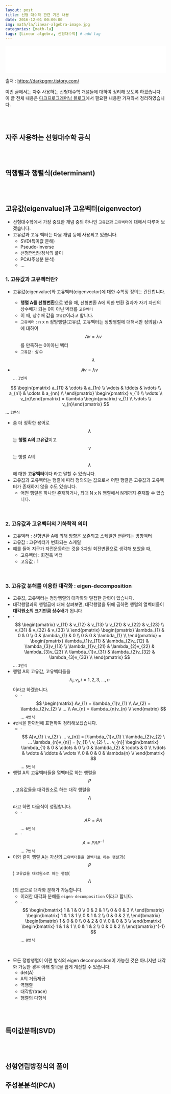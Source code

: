 ```yaml
---
layout: post
title: 선형 대수학 관련 기본 내용 
date: 2016-12-01 00:00:00
img: math/la/linear-algebra-image.jpg
categories: [math-la] 
tags: [Linear algebra, 선형대수학] # add tag
---
```


<iframe src="//partners.coupang.com/cdn/redirect?url=customjs%2Faffiliate%2Fsearch-bar%2F0.0.3%2Flogo-01.html%3FtrackingCode%3DAF1042200" width="100%" height="85" frameborder="0" scrolling="no"></iframe>

출처 : https://darkpgmr.tistory.com/

이번 글에서는 자주 사용하는 선형대수학 개념들에 대하여 정리해 보도록 하겠습니다.
이 글 전체 내용은 [다크프로그래머님 블로그](https://darkpgmr.tistory.com/)에서 필요한 내용한 가져와서 정리하였습니다.

<br><br>

## 자주 사용하는 선형대수학 공식

<br><br>

## 역행렬과 행렬식(determinant)

<br><br>

## 고유값(eigenvalue)과 고유벡터(eigenvector)

+ 선형대수학에서 가장 중요한 개념 중의 하나인 `고유값`과 `고유벡터`에 대해서 다루어 보겠습니다.
+ 고유값과 고유 벡터는 다음 개념 등에 사용되고 있습니다. 
    + SVD(특이값 분해)
    + Pseudo-Inverse
    + 선형연립방정식의 풀이
    + PCA(주성분 분석)
    + ...
    
### 1. 고유값과 고유벡터란?

+ 고유값(eigenvalue)와 고유벡터(eigenvector)에 대한 수학정 정의는 간단합니다.
    + **행렬 A를 선형변환**으로 봤을 때, 선형변환 A에 의한 변환 결과가 자기 자신의 상수배가 되는 0이 아닌 벡터를 `고유벡터` 
    + 이 때, 상수배 값을 `고유값`이라고 합니다.
    + `고유벡터` : n x n 정방행렬(고유값, 고유벡터는 정방행렬에 대해서만 정의됨) A에 대하여 $$ Av = \lambda v $$를 만족하는 0이아닌 벡터
    + `고유값` : 상수 $$ \lambda $$
    
+  $$ Av = \lambda v $$ ... `1번식`

$$ \begin{pmatrix} a_{11} & \cdots & a_{1n} \\     \vdots & \ddots & \vdots \\ a_{n1} & \cdots & a_{nn} \\ \end{pmatrix} \begin{pmatrix} v_{1} \\ \vdots \\ v_{n}\end{pmatrix} = \lambda \begin{pmatrix} v_{1} \\ \vdots \\ v_{n}\end{pmatrix} $$ ... `2번식` 
    
+ 좀 더 정확한 용어로 $$ \lambda $$는 **행렬 A의 고유값**이고 $$ v $$는 행렬 A의 $$\lambda$$ 에 대한 **고유벡터**이다 라고 말할 수 있습니다.
+ 고유값과 고유벡터는 행렬에 따라 정의되는 값으로서 어떤 행렬은 고유값과 고유벡터가 존재하지 않을 수도 있습니다.
    + 어떤 행렬은 하나만 존재하거나, 최대 N x N 행렬에서 N개까지 존재할 수 있습니다.

<br>

### 2. 고유값과 고유벡터의 기하학적 의미

+ 고유벡터 : 선형변환 A에 의해 방향은 보존되고 스케일만 변환되는 방향벡터
+ 고유값 : 고유벡터가 변화되는 스케일
+ 예를 들어 지구가 자전운동하는 것을 3차원 회전변환으로 생각해 보았을 때, 
    + 고유벡터 : 회전축 벡터
    + 고유값 : 1
    
<br>

### 3. 고유값 분해를 이용한 대각화 : eigen-decomposition

+ 고유값, 고유벡터는 정방행렬의 대각화와 밀접한 관련이 있습니다. 
+ 대각행렬과의 행렬곱에 대해 살펴보면, 대각행렬을 뒤에 곱하면 행렬의 열벡터들이 **대각원소의 크기만큼 상수배**가 됩니다
+ ·$$ \begin{pmatrix} v_{11} & v_{12} & v_{13} \\ v_{21} & v_{22} & v_{23} \\ v_{31} & v_{32} & v_{33} \\ \end{pmatrix} \begin{pmatrix} \lambda_{1} & 0 & 0 \\ 0 & \lambda_{1} & 0 \\ 0 & 0 & \lambda_{1} \\ \end{pmatrix} = \begin{pmatrix} \lambda_{1}v_{11} & \lambda_{2}v_{12} & \lambda_{3}v_{13} \\ \lambda_{1}v_{21} & \lambda_{2}v_{22} & \lambda_{3}v_{23} \\ \lambda_{1}v_{31} & \lambda_{2}v_{32} & \lambda_{3}v_{33} \\ \end{pmatrix} $$ ... `3번식`
+ 행렬 A의 고유값, 고유벡터들을 $$ \lambda_{i}, v_{i}, i=1,2,3, ..., n $$ 이라고 하겠습니다.
    + ·$$ \begin{matrix} Av_{1} = \lambda_{1}v_{1} \\ Av_{2} = \lambda_{2}v_{2} \\ ... \\ Av_{n} = \lambda_{n}v_{n} \\ \end{matrix} $$ ... `4번식`
+ `4번식`을 한꺼번에 표현하여 정리해보겠습니다.
    + ·$$ A[v_{1} \ v_{2} \ ... v_{n}] = [\lambda_{1}v_{1} \ \lambda_{2}v_{2} \ ... \lambda_{n}v_{n}] = [v_{1} \ v_{2} \ ... v_{n}] \begin{bmatrix} \lambda_{1} & 0 & \cdots & 0 \\ 0 & \lambda_{2} & \cdots & 0 \\ \vdots & \vdots & \ddots & \vdots \\ 0 & 0 & 0 & \lambda{n} \\ \end{bmatrix} $$ ... `5번식`
+ 행렬 A의 고유벡터들을 열벡터로 하는 행렬을 $$ P $$, 고유값들을 대각원소로 하는 대각 행렬을 $$ \Lambda $$라고 하면 다음식이 성립합니다.
    + ·$$ AP = P\Lambda $$ ... `6번식`
    + ·$$ A = P\Lambda P^{-1} $$ ... `7번식`
+ 이와 같이 행렬 A는 자신의 `고유벡터들을 열벡터로 하는 행렬`과($$ P $$) `고유값을 대각원소로 하는 행렬`($$ \Lambda $$)의 곱으로 대각화 분해가 가능합니다.
    + 이러한 대각화 분해를 `eigen-decomposition` 이라고 합니다.
    + ·$$ \begin{bmatrix} 1 & 1 & 0 \\ 0 & 2 & 1 \\ 0 & 0 & 3 \\ \end{bmatrix} \begin{bmatrix} 1 & 1 & 1 \\ 0 & 1 & 2 \\ 0 & 0 & 2 \\ \end{bmatrix} \begin{bmatrix} 1 & 0 & 0 \\ 0 & 2 & 0 \\ 0 & 0 & 3 \\ \end{bmatrix} \begin{bmatrix} 1 & 1 & 1 \\ 0 & 1 & 2 \\ 0 & 0 & 2 \\ \end{bmatrix}^{-1} $$ ... `8번식`

<br>

+ 모든 정방행렬이 이런 방식의 eigen decomposition이 가능한 것은 아니지만 대각화 가능한 경우 아래 항목을 쉽게 계산할 수 있습니다.
    + det(A)
    + A의 거듭제곱
    + 역행렬
    + 대각합(trace)
    + 행렬의 다항식 
  



    
    
<br><br>

## 특이값분해(SVD)

<br><br>

## 선형연립방정식의 풀이

## 주성분분석(PCA)

<br><br>
